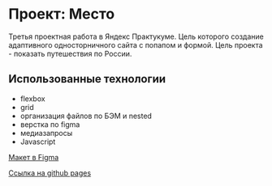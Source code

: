 # Проект: Место
Третья проектная работа в Яндекс Практукуме. Цель которого создание адаптивного односторничного сайта c попапом и формой.
Цель проекта - показать путешествия по России.

## Использованные технологии
* flexbox
* grid
* организация файлов по БЭМ и nested
* верстка по figma
* медиазапросы
* Javascript

[Макет в Figma](https://www.figma.com/file/2cn9N9jSkmxD84oJik7xL7/JavaScript.-Sprint-4?node-id=0%3A1)

[Ссылка на github pages](https://fomich-dm.github.io/mesto/)
